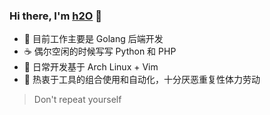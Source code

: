 ### Hi there, I'm [h2O](https://github.com/codcodog) :wave:

- :monkey: 目前工作主要是 Golang 后端开发
- :coffee: 偶尔空闲的时候写写 Python 和 PHP
- :hocho: 日常开发基于 Arch Linux + Vim
- :hammer: 热衷于工具的组合使用和自动化，十分厌恶重复性体力劳动

> Don't repeat yourself

